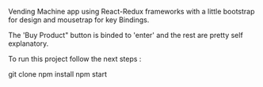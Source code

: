 Vending Machine app using React-Redux frameworks with a little bootstrap for design and mousetrap for key Bindings.

The 'Buy Product" button is binded to 'enter' and the rest are pretty self explanatory.

To run this project follow the next steps :

git clone
npm install
npm start
